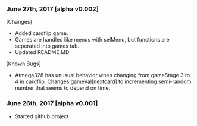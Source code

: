 ### June 27th, 2017 [alpha v0.002]

[Changes]
- Added cardflip game.
- Games are handled like menus with selMenu, but functions are seperated into games tab.
- Updated README.MD

[Known Bugs]
- Atmega328 has unusual behavior when changing from gameStage 3 to 4 in cardflip. Changes gameVal[nextcard] to incrementing semi-random number that seems to depend on time.

### June 26th, 2017 [alpha v0.001]

- Started github project
